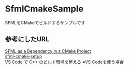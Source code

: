 # SfmlCmakeSample
SFMLをCMakeでビルドするサンプルです

## 参考にしたURL
[SFML as a Dependency in a CMake Project](https://medium.com/@RileyEntertainmentGameDev/sfml-as-a-dependency-in-a-cmake-project-a37be848243e)<br>
[sfml-cmake-setup](https://github.com/ryantherileyman/cmake-testing-grounds/tree/main/learning-sfml/sfml-intro/setup-manual/sfml-cmake-setup)<br>
[VS Code で C++ のビルド環境を整える](https://guinpen98.github.io/VuePress/articles/vscode-cmake.html) ※VS Codeを使う場合
